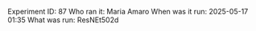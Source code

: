 Experiment ID: 87
Who ran it: Maria Amaro
When was it run: 2025-05-17 01:35
What was run: ResNEt502d
